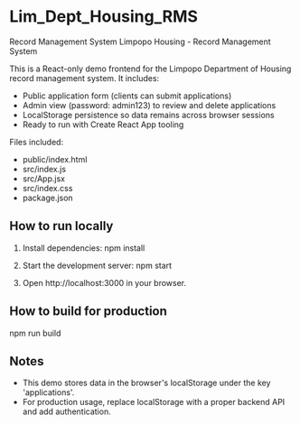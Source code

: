 # Lim_Dept_Housing_RMS
Record Management System
Limpopo Housing - Record Management System 

This is a React-only demo frontend for the Limpopo Department of Housing record management system.
It includes:
- Public application form (clients can submit applications)
- Admin view (password: admin123) to review and delete applications
- LocalStorage persistence so data remains across browser sessions
- Ready to run with Create React App tooling

Files included:
- public/index.html
- src/index.js
- src/App.jsx
- src/index.css
- package.json

How to run locally
------------------
1. Install dependencies:
   npm install

2. Start the development server:
   npm start

3. Open http://localhost:3000 in your browser.

How to build for production
---------------------------
npm run build

Notes
-----
- This demo stores data in the browser's localStorage under the key 'applications'.
- For production usage, replace localStorage with a proper backend API and add authentication.
